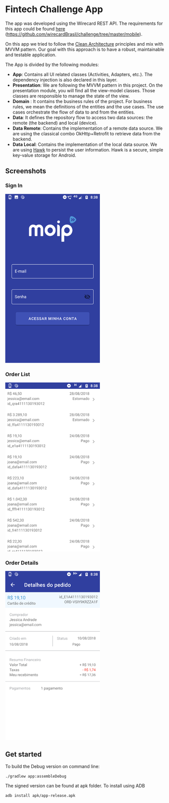 # Fintech Challenge App
The app was developed using the Wirecard REST API. The requirements for this app could be found [here](https://github.com/wirecardBrasil/challenge/tree/master/mobile) (https://github.com/wirecardBrasil/challenge/tree/master/mobile).

On this app we tried to follow the [Clean Architecture](https://8thlight.com/blog/uncle-bob/2012/08/13/the-clean-architecture.html) principles and mix with MVVM pattern. Our goal with this approach is to have a robust, maintainable and testable application.

The App is divided by the following modules:

* __App__: Contains all UI related classes (Activities, Adapters, etc.). The dependency injection is also declared in this layer.
* __Presentation__: We are following the MVVM pattern in this project. On the presentation module, you will find all the view-model classes. Those classes are responsible to manage the state of the view.
* __Domain__ : It contains the business rules of the project. For business rules, we mean the definitions of the entities and the use cases. The use cases orchestrate the flow of data to and from the entities. 
* __Data__: It defines the repository flow to access two data sources: the remote (the backend) and local (device).
* __Data Remote__: Contains the implementation of a remote data source. We are using the classical combo OkHttp+Retrofit to retrieve data from the backend.
* __Data Local__: Contains the implementation of the local data source. We are using [Hawk](https://github.com/orhanobut/hawk) to persist the user information. Hawk is a secure, simple key-value storage for Android.

## Screenshots
### Sign In

![SignIn](./images/sig-in.png)

### Order List

![OrderList](./images/order-list.png)

### Order Details

![OrderDetail](./images/order-details.png)


## Get started

To build the Debug version on command line:

```
./gradlew app:assembleDebug
```

The signed version can be found at apk folder.
To install using ADB

```
adb install apk/app-release.apk 
```
